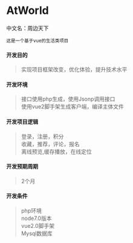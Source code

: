 # AtWorld
中文名：周边天下

`这是一个基于vue的生活类项目`</br>

#### 开发目的
>实现项目框架改变，优化体验，提升技术水平

#### 开发环境
> 接口使用php生成，使用Jsonp调用接口 <br />
> 使用vue2脚手架生成客户端，编译主体文件

#### 开发项目逻辑
> 登录，注册，积分 <br />
> 收藏，推荐，评论，报名 <br />
> 离线预览,缓存播放，在线定位 <br />

#### 开发预期周期
> 2个月 

#### 开发条件
> php环境 <br />
node7.0版本 <br />
vue2.0脚手架 <br />
Mysql数据库
